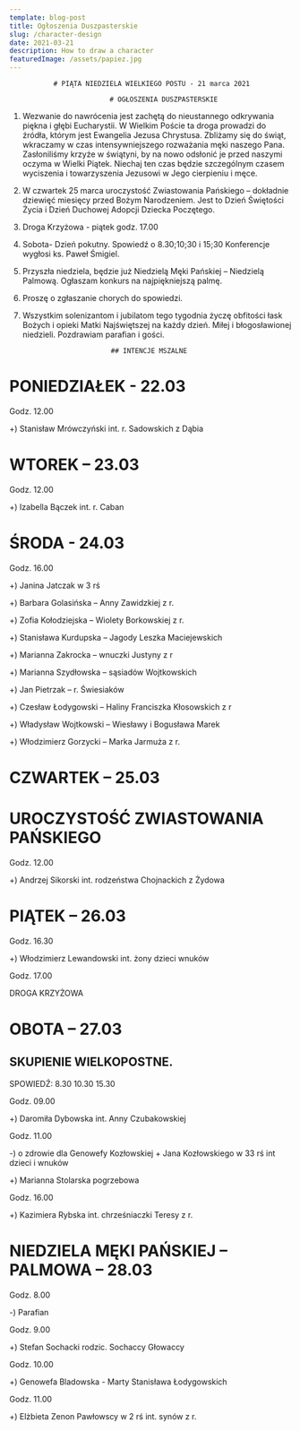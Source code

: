 ```yaml
---
template: blog-post
title: Ogłoszenia Duszpasterskie
slug: /character-design
date: 2021-03-21
description: How to draw a character
featuredImage: /assets/papiez.jpg
---
```

               # PIĄTA NIEDZIELA WIELKIEGO POSTU - 21 marca 2021                                                         

                             # OGŁOSZENIA DUSZPASTERSKIE

1. Wezwanie do nawrócenia jest zachętą do nieustannego odkrywania piękna i głębi Eucharystii. W Wielkim Poście ta droga prowadzi do źródła, którym jest Ewangelia Jezusa Chrystusa. Zbliżamy się do świąt, wkraczamy w czas intensywniejszego rozważania męki naszego Pana. Zasłoniliśmy krzyże w świątyni, by na nowo odsłonić je przed naszymi oczyma w Wielki Piątek. Niechaj ten czas będzie szczególnym czasem wyciszenia i towarzyszenia Jezusowi w Jego cierpieniu i męce.

2. W czwartek 25 marca uroczystość Zwiastowania Pańskiego – dokładnie dziewięć miesięcy przed Bożym Narodzeniem. Jest to Dzień Świętości Życia i Dzień Duchowej Adopcji Dziecka Poczętego.

3. Droga Krzyżowa - piątek godz. 17.00

4. Sobota- Dzień pokutny. Spowiedź o 8.30;10;30 i 15;30 Konferencje wygłosi ks. Paweł Śmigiel.

5. Przyszła niedziela,  będzie już Niedzielą Męki Pańskiej – Niedzielą Palmową. Ogłaszam konkurs na najpiękniejszą palmę. 

6. Proszę o zgłaszanie chorych do spowiedzi.

7. Wszystkim solenizantom i jubilatom tego tygodnia życzę obfitości łask Bożych i opieki Matki Najświętszej na każdy dzień. Miłej i błogosławionej niedzieli.
Pozdrawiam parafian i gości. 
                  
                             ## INTENCJE MSZALNE


# PONIEDZIAŁEK  -  22.03      

Godz. 12.00

+) Stanisław Mrówczyński  int. r. Sadowskich z Dąbia   

# WTOREK – 23.03

Godz. 12.00

+) Izabella Bączek  int. r. Caban

# ŚRODA  - 24.03

Godz. 16.00

+) Janina Jatczak w 3 rś

+) Barbara Golasińska – Anny Zawidzkiej z r. 

+) Zofia Kołodziejska – Wiolety Borkowskiej z r. 

+) Stanisława Kurdupska – Jagody Leszka Maciejewskich 

+) Marianna Zakrocka – wnuczki Justyny z r

+) Marianna Szydłowska – sąsiadów Wojtkowskich

+) Jan Pietrzak – r. Świesiaków 

+) Czesław Łodygowski – Haliny Franciszka Kłosowskich z r

+) Władysław Wojtkowski – Wiesławy i Bogusława Marek 

+) Włodzimierz Gorzycki – Marka Jarmuża z r.

# CZWARTEK – 25.03

# UROCZYSTOŚĆ ZWIASTOWANIA PAŃSKIEGO 

Godz. 12.00

+) Andrzej Sikorski  int. rodzeństwa Chojnackich z Żydowa

# PIĄTEK – 26.03

Godz. 16.30

+) Włodzimierz Lewandowski int. żony dzieci wnuków

Godz. 17.00

DROGA KRZYŻOWA

# OBOTA – 27.03

## SKUPIENIE WIELKOPOSTNE.     

 SPOWIEDŹ:  8.30  10.30   15.30

Godz. 09.00

+) Daromiła Dybowska int.  Anny Czubakowskiej
 
Godz. 11.00 

-) o zdrowie dla Genowefy Kozłowskiej + Jana Kozłowskiego w 33 rś int dzieci i wnuków

+) Marianna Stolarska pogrzebowa

Godz. 16.00

+) Kazimiera Rybska int. chrześniaczki Teresy z r.

# NIEDZIELA  MĘKI PAŃSKIEJ – PALMOWA – 28.03       

Godz. 8.00

-) Parafian

Godz. 9.00

+) Stefan Sochacki rodzic. Sochaccy Głowaccy 

Godz. 10.00

+) Genowefa Bladowska -  Marty Stanisława Łodygowskich

Godz. 11.00

+) Elżbieta Zenon Pawłowscy w 2 rś int. synów z r.       